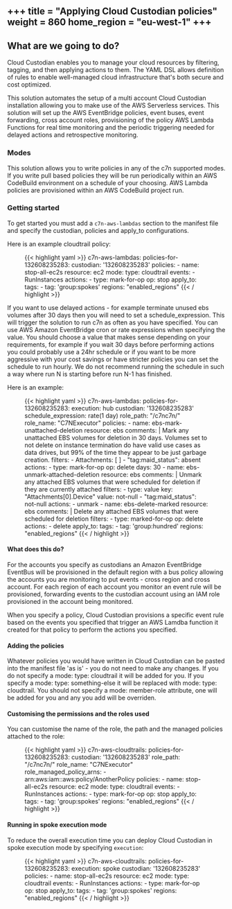 +++
title = "Applying Cloud Custodian policies"
weight = 860
home_region = "eu-west-1"
+++
---

## What are we going to do?

Cloud Custodian enables you to manage your cloud resources by filtering, tagging, and then applying actions to them. The 
YAML DSL allows definition of rules to enable well-managed cloud infrastructure that's both secure and cost optimized.

This solution automates the setup of a multi account Cloud Custodian installation allowing you to make use of the AWS 
Serverless services. This solution will set up the AWS EventBridge policies, event buses, event forwarding, cross account
roles, provisioning of the policy AWS Lambda Functions for real time monitoring and the periodic triggering needed for
delayed actions and retrospective monitoring.

### Modes

This solution allows you to write policies in any of the c7n supported modes.  If you write pull based policies they 
will be run periodically within an AWS CodeBuild environment on a schedule of your choosing.  AWS Lambda policies are 
provisioned within an AWS CodeBuild project run.


### Getting started
To get started you must add a `c7n-aws-lambdas` section to the manifest file and specify the custodian, policies and 
apply_to configurations. 

Here is an example cloudtrail policy:

 <figure>
  {{< highlight yaml >}}
c7n-aws-lambdas:
  policies-for-132608235283:
    custodian: '132608235283'
    policies:
      - name: stop-all-ec2s
        resource: ec2
        mode:
          type: cloudtrail
          events:
            - RunInstances
        actions:
          - type: mark-for-op
            op: stop
    apply_to:
      tags:
        - tag: 'group:spokes'
          regions: "enabled_regions"
{{< / highlight >}}
 </figure>

If you want to use delayed actions - for example terminate unused ebs volumes after 30 days then you will need to set a 
schedule_expression.  This will trigger the solution to run c7n as often as you have specified.  You can use AWS Amazon 
EventBridge cron or rate expressions when specifying the value.  You should choose a value that makes sense depending
on your requirements, for example if you wait 30 days before performing actions you could probably use a 24hr schedule
or if you want to be more aggressive with your cost savings or have stricter policies you can set the schedule to run
hourly.  We do not recommend running the schedule in such a way where run N is starting before run N-1 has finished.

Here is an example:

 <figure>
  {{< highlight yaml >}}
c7n-aws-lambdas:
  policies-for-132608235283:
    execution: hub
    custodian: '132608235283'
    schedule_expression: rate(1 day)
    role_path: "/c7nc7n/"
    role_name: "C7NExecutor"
    policies:
      - name: ebs-mark-unattached-deletion
        resource: ebs
        comments: |
          Mark any unattached EBS volumes for deletion in 30 days.
          Volumes set to not delete on instance termination do have
          valid use cases as data drives, but 99% of the time they
          appear to be just garbage creation.
        filters:
          - Attachments: [ ]
          - "tag:maid_status": absent
        actions:
          - type: mark-for-op
            op: delete
            days: 30
      - name: ebs-unmark-attached-deletion
        resource: ebs
        comments: |
          Unmark any attached EBS volumes that were scheduled for deletion
          if they are currently attached
        filters:
          - type: value
            key: "Attachments[0].Device"
            value: not-null
          - "tag:maid_status": not-null
        actions:
          - unmark
      - name: ebs-delete-marked
        resource: ebs
        comments: |
          Delete any attached EBS volumes that were scheduled for deletion
        filters:
          - type: marked-for-op
            op: delete
        actions:
          - delete
    apply_to:
      tags:
        - tag: 'group:hundred'
          regions: "enabled_regions"
{{< / highlight >}}
 </figure>

#### What does this do?
For the accounts you specify as custodians an Amazon EventBridge EventBus will be provisioned in the default region with 
a bus policy allowing the accounts you are monitoring to put events - cross region and cross account.  For each region 
of each account you monitor an event rule will be provisioned, forwarding events to the custodian account using an IAM 
role provisioned in the account being monitored.

When you specify a policy, Cloud Custodian provisions a specific event rule based on the events you specified that 
trigger an AWS Lamdba function it created for that policy to perform the actions you specified.

#### Adding the policies
Whatever policies you would have written in Cloud Custodian can be pasted into the manifest file 'as is' - you do not
need to make any changes.  If you do not specify a mode: type: cloudtrail it will be added for you.  If you specify a 
mode: type: something-else it will be replaced with mode: type: cloudtrail.  You should not specify a mode: member-role attribute, one 
will be added for you and any you add will be overriden.

#### Customising the permissions and the roles used

You can customise the name of the role, the path and the managed policies attached to the role:

 <figure>
  {{< highlight yaml >}}
c7n-aws-cloudtrails:
  policies-for-132608235283:
    custodian: '132608235283'
    role_path: "/c7nc7n/"
    role_name: "C7NExecutor"
    role_managed_policy_arns:
      - arn:aws:iam::aws:policy/AnotherPolicy
    policies:
      - name: stop-all-ec2s
        resource: ec2
        mode:
          type: cloudtrail
          events:
            - RunInstances
        actions:
          - type: mark-for-op
            op: stop
    apply_to:
      tags:
        - tag: 'group:spokes'
          regions: "enabled_regions"
{{< / highlight >}}
 </figure>

#### Running in spoke execution mode
To reduce the overall execution time you can deploy Cloud Custodian in spoke execution mode by specifying `execution`:

 <figure>
  {{< highlight yaml >}}
c7n-aws-cloudtrails:
  policies-for-132608235283:
    execution: spoke
    custodian: '132608235283'
    policies:
      - name: stop-all-ec2s
        resource: ec2
        mode:
          type: cloudtrail
          events:
            - RunInstances
        actions:
          - type: mark-for-op
            op: stop
    apply_to:
      tags:
        - tag: 'group:spokes'
          regions: "enabled_regions"
{{< / highlight >}}
 </figure>

